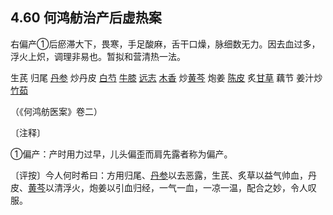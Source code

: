 ## 4.60 何鸿舫治产后虚热案

右偏产①后瘀滞大下，畏寒，手足酸麻，舌干口燥，脉细数无力。因去血过多，浮火上炽，调理非易也。暂拟和营清热一法。

生芪 归尾 [丹参](https://www.gmzyjc.com/read/bc/bc12-0.0.7.0.0.md) 炒丹皮 [白芍](https://www.gmzyjc.com/read/bc/bc17-0.3.4.0.0.md) [牛膝](https://www.gmzyjc.com/read/bc/bc12-0.0.21.0.0.md) [远志](https://www.gmzyjc.com/read/bc/bc09-0.2.3.0.0.md) [木香](https://www.gmzyjc.com/read/bc/bc11-0.0.5.0.0.md) 炒[黄芩](https://www.gmzyjc.com/read/bc/bc03-0.2.1.0.0.md) 炮姜 [陈皮](https://www.gmzyjc.com/read/bc/bc11-0.0.1.0.0.md) 炙[甘草](https://www.gmzyjc.com/read/bc/bc17-0.1.8.0.0.md) 藕节 姜汁炒[竹茹](https://www.gmzyjc.com/read/bc/bc16-0.2.5.0.0.md)

（《何鸿舫医案》卷二）

〔注释〕

①偏产：产时用力过早，儿头偏歪而肩先露者称为偏产。

〔评按〕今人何时希曰：方用归尾、[丹参](https://www.gmzyjc.com/read/bc/bc12-0.0.7.0.0.md)以去恶露，生芪、炙草以益气帅血，丹皮、[黄芩](https://www.gmzyjc.com/read/bc/bc03-0.2.1.0.0.md)以清浮火，炮姜以引血归经，一气一血，一凉一温，配合之妙，令人叹服。
